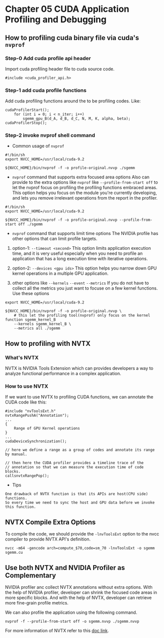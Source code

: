 # Chapter 05 CUDA Application Profiling and Debugging 


## How to profiling cuda binary file via cuda's `nvprof`
### Step-0 Add cuda profile api header 
Import cuda profiling header file to cuda source code.
```cuda
#include <cuda_profiler_api.h>
```

### Step-1 add cuda profile functions 
Add cuda profiling functions around the to be profiling codes. Like:
```cuda
cudaProfilerStart();
    for (int i = 0; i < n_iter; i++)
        sgemm_gpu_B(d_A, d_B, d_C, N, M, K, alpha, beta);
cudaProfilerStop();
```
### Step-2 invoke nvprof shell command 

* Common usage of `nvprof`
```shell
#!/bin/sh
export NVCC_HOME=/usr/local/cuda-9.2

${NVCC_HOME}/bin/nvprof -f -o profile-original.nvvp ./sgemm
```

* `nvprof` command that supports extra focused area options
Also can provide to the extra options like `nvprof` like `--profile-from-start off` to let the nvprof
focus on profiling the profiling functions embraced areas. 
This option helps you focus on the module you're currently developing, and lets you remove irrelevant operations
from the report in the profiler. 
```shell
#!/bin/sh
export NVCC_HOME=/usr/local/cuda-9.2

${NVCC_HOME}/bin/nvprof -f -o profile-original.nvvp --profile-from-start off ./sgemm
```

* `nvprof` command that supports limit time options 
The NVIDIA profile has other options that can limit profile targets. 

1. option-1: `--timeout <second>`
This option limits application execution time, and it is very useful especially when you need to profile an application that has a long execution time with iterative operations. 


2. option-2: `--devices <gpu ids>`
This option helps you narrow down GPU kernel operations in a multiple GPU application. 


3. other options like `--kernels` `--event` `--metrics`
If you do not have to collect all the metrics you just want to focuse on a few kernel functions. 
Use these options 

```shell
export NVCC_HOME=/usr/local/cuda-9.2

${NVCC_HOME}/bin/nvprof -f -o profile-original.nvvp \
    # this let the profiling tool(nvprof) only focus on the kernel function sgemm_kernel_B
    --kernels sgemm_kernel_B \  
    --metrics all ./sgemm
``` 

## How to profiling with NVTX 
### What's NVTX 
NVTX is NVIDIA Tools Extension which can provides developers a way to analyze functional performance in a complex application. 

### How to use NVTX
If we want to use NVTX to profiling CUDA functions, we can annotate the CUDA code like this:
```cuda
#include "nvToolsExt.h"
nvtxRangePushA("Annotation"); 
...
{
    Range of GPU Kernel operations
}
...
cudaDeviceSynchronization(); 

// here we define a range as a group of codes and annotate its range by manual.

// then here the CUDA profiler provides a timeline trace of the 
// annotation so that we can measure the execution time of code blocks. 
callsnvtxRangePop(); 
```

* Tips
```
One drawback of NVTX function is that its APIs are host(CPU side) functions.
So every time we need to sync the host and GPU data before we invoke this function. 
```

## NVTX Compile Extra Options
To compile the code, we should provide the `-lnvToolsExt` option to the nvcc compiler to provide NVTX API's definition. 
```shell
nvcc -m64 -gencode arch=compute_$70,code=sm_70 -lnvToolsExt -o sgemm sgemm.cu
```

## Use both NVTX and NVIDIA Profiler as Complementary  
NVIDIA profiler anc collect NVTX annotations without extra options. 
With the help of NVIDIA profiler, developer can shrink the focused code areas in more specific blocks.
And with the help of NVTX, developer can retrieve more fine-grain profile metrics. 

We can also profile the application using the following command.
```shell
nvprof -f --profile-from-start off -o sgemm.nvvp ./sgemm.nvvp 
```

For more information of NVTX refer to this [doc link](https://devblogs.nvidia.com/cuda-pro-tip-generate-custom-application-profile-timelines-nvtx).